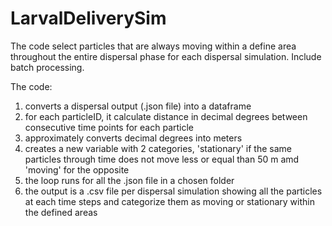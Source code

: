 # LarvalDeliverySim
The code select particles that are always moving within a define area throughout the entire dispersal phase for each dispersal simulation. Include batch processing. 

The code:
1. converts a dispersal output (.json file) into a dataframe
2. for each particleID, it calculate distance in decimal degrees between consecutive time points for each particle
3. approximately converts decimal degrees into meters
4. creates a new variable with 2 categories, 'stationary' if the same particles through time does not move less or equal than 50 m amd 'moving' for the opposite
5. the loop runs for all the .json file in a chosen folder
6. the output is a .csv file per dispersal simulation showing all the particles at each time steps and categorize them as moving or stationary within the defined areas 
